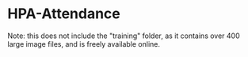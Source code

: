 # HPA-Attendance

Note: this does not include the "training" folder, as it contains over 400 large image files, and is freely available online.
